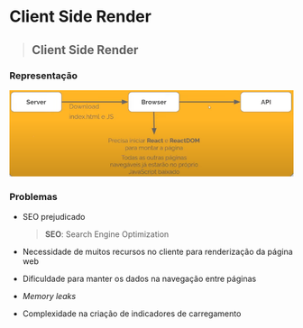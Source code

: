# Client Side Render

> ## **Client Side Render**

### **Representação**

![](./assets/representacao-csr.png)

### **Problemas**

* SEO prejudicado

  > **SEO**: Search Engine Optimization

* Necessidade de muitos recursos no cliente para renderização da página web

* Dificuldade para manter os dados na navegação entre páginas

* *Memory leaks*

* Complexidade na criação de indicadores de carregamento